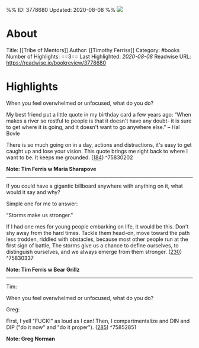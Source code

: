 %%
ID: 3778680
Updated: 2020-08-08
%%
![](https://images-na.ssl-images-amazon.com/images/I/51jkW-GzFiL._SL500_.jpg)

# About
Title: [[Tribe of Mentors]]
Author: [[Timothy Ferriss]]
Category: #books
Number of Highlights: ==3==
Last Highlighted: *2020-08-08*
Readwise URL: https://readwise.io/bookreview/3778680

# Highlights 
When you feel overwhelmed or unfocused, what do you do?

My best friend put a little quote in my birthday card a few years ago: 
“When makes a river so restful to people is that it doesn't have any doubt- it is sure to get where it is going, and it doesn't want to go anywhere else." – Hal Bovle 

There is so much going on in a day, actions and distractions, it's easy to get caught up and lose your vision. This quote brings me right back to where I want to be. It keeps me grounded. ([184](https://readwise.io/to_kindle?action=open&asin=B071KJ7PTB&location=184)) ^75830202

**Note: Tim Ferris w Maria Sharapove**

---

If you could have a gigantic billboard anywhere with anything on it, what would it say and why?

Simple one for me to answer: 

“Storms make us stronger." 

If I had one mes for young people embarking on life, it would be this. Don't shy away from the hard times. Tackle them head-on, move toward the path less trodden, riddled with obstacles, because most other people run at the first sign of battle, The storms give us a chance to define ourselves, to distinguish ourselves, and we always emerge from them stronger. ([230](https://readwise.io/to_kindle?action=open&asin=B071KJ7PTB&location=230)) ^75830337

**Note: Tim Ferris w Bear Grillz**

---

Tim: 

When you feel overwhelmed or unfocused, what do you do?

Greg: 

First, I yell "FUCK!" as loud as I can! Then, I compartmentalize and DIN and DIP ("do it now" and "do it proper"). ([285](https://readwise.io/to_kindle?action=open&asin=B071KJ7PTB&location=285)) ^75852851

**Note: Greg Norman**


